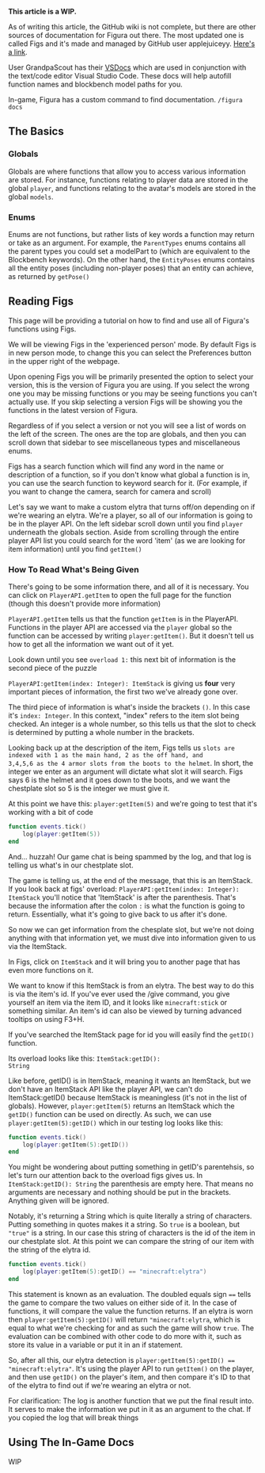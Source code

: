 **This article is a WIP.**

As of writing this article, the GitHub wiki is not complete, but there are other sources of documentation for Figura out there. The most updated one is called Figs and it's made and managed by GitHub user applejuiceyy. [Here's a link](https://applejuiceyy.github.io/figs/).

User GrandpaScout has their [VSDocs](https://github.com/GrandpaScout/FiguraRewriteVSDocs) which are used in conjunction with the text/code editor Visual Studio Code. These docs will help autofill function names and blockbench model paths for you.

In-game, Figura has a custom command to find documentation. <code>/figura docs</code>

## The Basics
### Globals
Globals are where functions that allow you to access various information are stored. For instance, functions relating to player data are stored in the global <code>player</code>, and functions relating to the avatar's models are stored in the global <code>models</code>.

### Enums
Enums are not functions, but rather lists of key words a function may return or take as an argument. For example, the <code>ParentTypes</code> enums contains all the parent types you could set a modelPart to (which are equivalent to the Blockbench keywords). On the other hand, the <code>EntityPoses</code> enums contains all the entity poses (including non-player poses) that an entity can achieve, as returned by <code>getPose()</code>

## Reading Figs

This page will be providing a tutorial on how to find and use all of Figura's functions using Figs.

We will be viewing Figs in the 'experienced person' mode. By default Figs is in new person mode, to change this you can select the Preferences button in the upper right of the webpage.

Upon opening Figs you will be primarily presented the option to select your version, this is the version of Figura you are using. If you select the wrong one you may be missing functions or you may be seeing functions you can't actually use. If you skip selecting a version Figs will be showing you the functions in the latest version of Figura.

Regardless of if you select a version or not you will see a list of words on the left of the screen. The ones are the top are globals, and then you can scroll down that sidebar to see miscellaneous types and miscellaneous enums.

Figs has a search function which will find any word in the name or description of a function, so if you don't know what global a function is in, you can use the search function to keyword search for it. (For example, if you want to change the camera, search for camera and scroll)

Let's say we want to make a custom elytra that turns off/on depending on if we're wearing an elytra. We're a player, so all of our information is going to be in the player API. On the left sidebar scroll down until you find <code>player</code> underneath the globals section. Aside from scrolling through the entire player API list you could search for the word 'item' (as we are looking for item information) until you find <code>getItem()</code>

### How To Read What's Being Given
There's going to be some information there, and all of it is necessary. You can click on <code>PlayerAPI.getItem</code> to open the full page for the function (though this doesn't provide more information)

<code>PlayerAPI.getItem</code> tells us that the function <code>getItem</code> is in the PlayerAPI. Functions in the player API are accessed via the <code>player</code> global so the function can be accessed by writing <code>player:getItem()</code>. But it doesn't tell us how to get all the information we want out of it yet.

Look down until you see <code>overload 1:</code> this next bit of information is the second piece of the puzzle

<code>PlayerAPI:getItem(index: Integer): ItemStack</code> is giving us **four** very important pieces of information, the first two we've already gone over.

The third piece of information is what's inside the brackets <code>()</code>. In this case it's <code>index: Integer</code>. In this context, "index" refers to the item slot being checked. An integer is a whole number, so this tells us that the slot to check is determined by putting a whole number in the brackets.

Looking back up at the description of the item, Figs tells us <code>slots are indexed with 1 as the main hand, 2 as the off hand, and 3,4,5,6 as the 4 armor slots from the boots to the helmet</code>. In short, the integer we enter as an argument will dictate what slot it will search. Figs says 6 is the helmet and it goes down to the boots, and we want the chestplate slot so 5 is the integer we must give it.

At this point we have this: <code>player:getItem(5)</code> and we're going to test that it's working with a bit of code
```lua
function events.tick()
    log(player:getItem(5))
end
```
And... huzzah! Our game chat is being spammed by the log, and that log is telling us what's in our chestplate slot.

The game is telling us, at the end of the message, that this is an ItemStack. If you look back at figs' overload: <code>PlayerAPI:getItem(index: Integer): ItemStack</code> you'll notice that 'ItemStack' is after the parenthesis. That's because the information after the colon <code>:</code> is what the function is going to return. Essentially, what it's going to give back to us after it's done.

So now we can get information from the chesplate slot, but we're not doing anything with that information yet, we must dive into information given to us via the ItemStack.

In Figs, click on <code>ItemStack</code> and it will bring you to another page that has even more functions on it.

We want to know if this ItemStack is from an elytra. The best way to do this is via the item's id. If you've ever used the /give command, you give yourself an item via the item ID, and it looks like <code>minecraft:stick</code> or something similar. An item's id can also be viewed by turning advanced tooltips on using F3+H.

If you've searched the ItemStack page for id you will easily find the <code>getID()</code> function.

Its overload looks like this: <code>ItemStack:getID(): String</code>

Like before, getID() is in ItemStack, meaning it wants an ItemStack, but we don't have an ItemStack API like the player API, we can't do ItemStack:getID() because ItemStack is meaningless (it's not in the list of globals). However, <code>player:getItem(5)</code> returns an ItemStack which the <code>getID()</code> function can be used on directly. As such, we can use <code>player:getItem(5):getID()</code> which in our testing log looks like this:

```lua
function events.tick()
    log(player:getItem(5):getID())
end
```
You might be wondering about putting something in getID's parentehsis, so let's turn our attention back to the overload figs gives us. In <code>ItemStack:getID(): String</code> the parenthesis are empty here. That means no arguments are necessary and nothing should be put in the brackets. Anything given will be ignored.

Notably, it's returning a String which is quite literally a string of characters. Putting something in quotes makes it a string. So <code>true</code> is a boolean, but <code>"true"</code> is a string. In our case this string of characters is the id of the item in our chestplate slot. At this point we can compare the string of our item with the string of the elytra id.
```lua
function events.tick()
    log(player:getItem(5):getID() == "minecraft:elytra")
end
```

This statement is known as an evaluation. The doubled equals sign <code>==</code> tells the game to compare the two values on either side of it. In the case of functions, it will compare the value the function returns. If an elytra is worn then <code>player:getItem(5):getID()</code> will return <code>"minecraft:elytra</code>, which is equal to what we're checking for and as such the game will show <code>true</code>. The evaluation can be combined with other code to do more with it, such as store its value in a variable or put it in an if statement.

So, after all this, our elytra detection is <code>player:getItem(5):getID() == "minecraft:elytra"</code>. It's using the player API to run <code>getItem()</code> on the player, and then use <code>getID()</code> on the player's item, and then compare it's ID to that of the elytra to find out if we're wearing an elytra or not.

For clarification: The log is another function that we put the final result into. It serves to make the information we put in it as an argument to the chat. If you copied the log that will break things

## Using The In-Game Docs
WIP